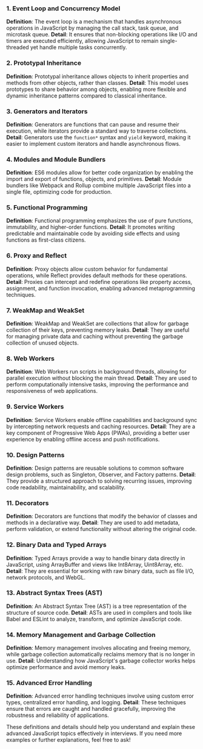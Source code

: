 ### 1. **Event Loop and Concurrency Model**

**Definition**: The event loop is a mechanism that handles asynchronous operations in JavaScript by managing the call stack, task queue, and microtask queue.
**Detail**: It ensures that non-blocking operations like I/O and timers are executed efficiently, allowing JavaScript to remain single-threaded yet handle multiple tasks concurrently.

### 2. **Prototypal Inheritance**

**Definition**: Prototypal inheritance allows objects to inherit properties and methods from other objects, rather than classes.
**Detail**: This model uses prototypes to share behavior among objects, enabling more flexible and dynamic inheritance patterns compared to classical inheritance.

### 3. **Generators and Iterators**

**Definition**: Generators are functions that can pause and resume their execution, while iterators provide a standard way to traverse collections.
**Detail**: Generators use the `function*` syntax and `yield` keyword, making it easier to implement custom iterators and handle asynchronous flows.

### 4. **Modules and Module Bundlers**

**Definition**: ES6 modules allow for better code organization by enabling the import and export of functions, objects, and primitives.
**Detail**: Module bundlers like Webpack and Rollup combine multiple JavaScript files into a single file, optimizing code for production.

### 5. **Functional Programming**

**Definition**: Functional programming emphasizes the use of pure functions, immutability, and higher-order functions.
**Detail**: It promotes writing predictable and maintainable code by avoiding side effects and using functions as first-class citizens.

### 6. **Proxy and Reflect**

**Definition**: Proxy objects allow custom behavior for fundamental operations, while Reflect provides default methods for these operations.
**Detail**: Proxies can intercept and redefine operations like property access, assignment, and function invocation, enabling advanced metaprogramming techniques.

### 7. **WeakMap and WeakSet**

**Definition**: WeakMap and WeakSet are collections that allow for garbage collection of their keys, preventing memory leaks.
**Detail**: They are useful for managing private data and caching without preventing the garbage collection of unused objects.

### 8. **Web Workers**

**Definition**: Web Workers run scripts in background threads, allowing for parallel execution without blocking the main thread.
**Detail**: They are used to perform computationally intensive tasks, improving the performance and responsiveness of web applications.

### 9. **Service Workers**

**Definition**: Service Workers enable offline capabilities and background sync by intercepting network requests and caching resources.
**Detail**: They are a key component of Progressive Web Apps (PWAs), providing a better user experience by enabling offline access and push notifications.

### 10. **Design Patterns**

**Definition**: Design patterns are reusable solutions to common software design problems, such as Singleton, Observer, and Factory patterns.
**Detail**: They provide a structured approach to solving recurring issues, improving code readability, maintainability, and scalability.

### 11. **Decorators**

**Definition**: Decorators are functions that modify the behavior of classes and methods in a declarative way.
**Detail**: They are used to add metadata, perform validation, or extend functionality without altering the original code.

### 12. **Binary Data and Typed Arrays**

**Definition**: Typed Arrays provide a way to handle binary data directly in JavaScript, using ArrayBuffer and views like Int8Array, Uint8Array, etc.
**Detail**: They are essential for working with raw binary data, such as file I/O, network protocols, and WebGL.

### 13. **Abstract Syntax Trees (AST)**

**Definition**: An Abstract Syntax Tree (AST) is a tree representation of the structure of source code.
**Detail**: ASTs are used in compilers and tools like Babel and ESLint to analyze, transform, and optimize JavaScript code.

### 14. **Memory Management and Garbage Collection**

**Definition**: Memory management involves allocating and freeing memory, while garbage collection automatically reclaims memory that is no longer in use.
**Detail**: Understanding how JavaScript's garbage collector works helps optimize performance and avoid memory leaks.

### 15. **Advanced Error Handling**

**Definition**: Advanced error handling techniques involve using custom error types, centralized error handling, and logging.
**Detail**: These techniques ensure that errors are caught and handled gracefully, improving the robustness and reliability of applications.

These definitions and details should help you understand and explain these advanced JavaScript topics effectively in interviews. If you need more examples or further explanations, feel free to ask!
